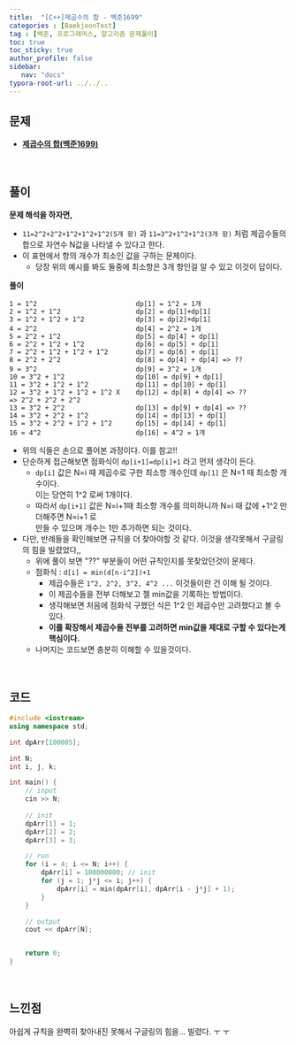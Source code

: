 ```yaml
---
title:  "[C++]제곱수의 합 - 백준1699"
categories : [BaekjoonTest]
tag : [백준, 프로그래머스, 알고리즘 문제풀이]
toc: true
toc_sticky: true
author_profile: false
sidebar:
   nav: "docs"
typora-root-url: ../../..
---
```




## 문제

* **[제곱수의 합(백준1699)](https://www.acmicpc.net/problem/1699)**

<br>

## 풀이

**문제 해석을 하자면,**

* `11=2^2+2^2+1^2+1^2+1^2(5개 항)` 과 `11=3^2+1^2+1^2(3개 항)` 처럼 제곱수들의 합으로 자연수 N값을 나타낼 수 있다고 한다.
* 이 표현에서 항의 개수가 최소인 값을 구하는 문제이다.
  * 당장 위의 예시를 봐도 둘중에 최소항은 3개 항인걸 알 수 있고 이것이 답이다.




**풀이**

```
1 = 1^2							dp[1] = 1^2 = 1개
2 = 1^2 + 1^2					dp[2] = dp[1]+dp[1]
3 = 1^2 + 1^2 + 1^2				dp[3] = dp[2]+dp[1]
4 = 2^2							dp[4] = 2^2 = 1개
5 = 2^2 + 1^2					dp[5] = dp[4] + dp[1]
6 = 2^2 + 1^2 + 1^2				dp[6] = dp[5] + dp[1]
7 = 2^2 + 1^2 + 1^2 + 1^2		dp[7] = dp[6] + dp[1]
8 = 2^2 + 2^2					dp[8] = dp[4] + dp[4] => ??
9 = 3^2							dp[9] = 3^2 = 1개
10 = 3^2 + 1^2					dp[10] = dp[9] + dp[1]
11 = 3^2 + 1^2 + 1^2			dp[11] = dp[10] + dp[1]
12 = 3^2 + 1^2 + 1^2 + 1^2 X	dp[12] = dp[8] + dp[4] => ??
=> 2^2 + 2^2 + 2^2				
13 = 3^2 + 2^2					dp[13] = dp[9] + dp[4] => ??
14 = 3^2 + 2^2 + 1^2			dp[14] = dp[13] + dp[1]
15 = 3^2 + 2^2 + 1^2 + 1^2		dp[15] = dp[14] + dp[1]
16 = 4^2						dp[16] = 4^2 = 1개
```

- 위의 식들은 손으로 풀어본 과정이다. 이를 참고!!
- 단순하게 접근해보면 점화식이 `dp[i+1]=dp[i]+1` 라고 먼저 생각이 든다.
  - `dp[i]` 값은 N=i 때 제곱수로 구한 최소항 개수인데 `dp[1]` 은 N=1 때 최소항 개수이다.   
    이는 당연히 1^2 로써 1개이다.
  - 따라서 `dp[i+1]` 값은 N=i+1때 최소항 개수를 의미하니까 N=i 때 값에 +1^2 만 더해주면 N=i+1 로   
    만들 수 있으며 개수는 1만 추가하면 되는 것이다.
- 다만, 반례들을 확인해보면 규칙을 더 찾아야할 것 같다. 이것을 생각못해서 구글링의 힘을 빌렸었다,,
  - 위에 풀이 보면 "??" 부분들이 어떤 규칙인지를 못찾았던것이 문제다.
  - 점화식 : `d[i] = min(d[n-i^2])+1`
    - 제곱수들은 `1^2, 2^2, 3^2, 4^2 ...` 이것들이란 건 이해 될 것이다.
    - 이 제곱수들을 전부 더해보고 젤 min값을 기록하는 방법이다.
    - 생각해보면 처음에 점화식 구했던 식은 1^2 인 제곱수만 고려했다고 볼 수 있다.
    - **이를 확장해서 제곱수들 전부를 고려하면 min값을 제대로 구할 수 있다는게 핵심이다.**
  - 나머지는 코드보면 충분히 이해할 수 있을것이다.




<br>

## 코드

```c++
#include <iostream>
using namespace std;

int dpArr[100005];

int N;
int i, j, k;

int main() {
	// input
	cin >> N;
	
	// init
	dpArr[1] = 1;
	dpArr[2] = 2;
	dpArr[3] = 3;

	// run
	for (i = 4; i <= N; i++) {
		dpArr[i] = 100000000; // init
		for (j = 1; j*j <= i; j++) {
			dpArr[i] = min(dpArr[i], dpArr[i - j*j] + 1);
		}
	}

	// output
	cout << dpArr[N];


	return 0;
}
```

<br>

## 느낀점

아쉽게 규칙을 완벽히 찾아내진 못해서 구글링의 힘을... 빌렸다. ㅜ ㅜ
